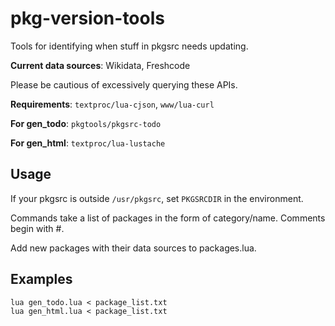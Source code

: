 # pkg-version-tools

Tools for identifying when stuff in pkgsrc needs updating.

**Current data sources**: Wikidata, Freshcode

Please be cautious of excessively querying these APIs.

**Requirements**: `textproc/lua-cjson`, `www/lua-curl`

**For gen_todo**: `pkgtools/pkgsrc-todo`

**For gen_html**: `textproc/lua-lustache`

Usage
-----

If your pkgsrc is outside `/usr/pkgsrc`, set `PKGSRCDIR` in the environment.

Commands take a list of packages in the form of category/name. Comments begin with #.

Add new packages with their data sources to packages.lua.

Examples
--------

```
lua gen_todo.lua < package_list.txt
lua gen_html.lua < package_list.txt
```
